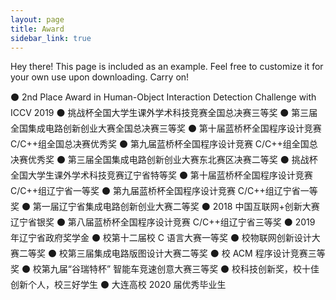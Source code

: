 ```yaml
---
layout: page
title: Award
sidebar_link: true
---
```


<p class="message">
  Hey there! This page is included as an example. Feel free to customize it
  for your own use upon downloading. Carry on!
</p>

⚫ 2nd Place Award in Human-Object Interaction Detection Challenge with ICCV 2019
⚫ 挑战杯全国大学生课外学术科技竞赛全国总决赛三等奖
⚫ 第三届全国集成电路创新创业大赛全国总决赛三等奖
⚫ 第十届蓝桥杯全国程序设计竞赛 C/C++组全国总决赛优秀奖
⚫ 第九届蓝桥杯全国程序设计竞赛 C/C++组全国总决赛优秀奖
⚫ 第三届全国集成电路创新创业大赛东北赛区决赛二等奖
⚫ 挑战杯全国大学生课外学术科技竞赛辽宁省特等奖
⚫ 第十届蓝桥杯全国程序设计竞赛 C/C++组辽宁省一等奖
⚫ 第九届蓝桥杯全国程序设计竞赛 C/C++组辽宁省一等奖
⚫ 第一届辽宁省集成电路创新创业大赛二等奖
⚫ 2018 中国互联网+创新大赛辽宁省银奖
⚫ 第八届蓝桥杯全国程序设计竞赛 C/C++组辽宁省三等奖
⚫ 2019 年辽宁省政府奖学金
⚫ 校第十二届校 C 语言大赛一等奖
⚫ 校物联网创新设计大赛二等奖
⚫ 校第三届集成电路版图设计大赛二等奖
⚫ 校 ACM 程序设计竞赛三等奖
⚫ 校第九届“谷瑞特杯” 智能车竞速创意大赛三等奖
⚫ 校科技创新奖，校十佳创新个人，校三好学生
⚫ 大连高校 2020 届优秀毕业生
